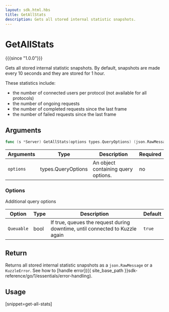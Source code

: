 ```yaml
---
layout: sdk.html.hbs
title: GetAllStats
description: Gets all stored internal statistic snapshots.
---
```


# GetAllStats

{{{since "1.0.0"}}}

Gets all stored internal statistic snapshots.
By default, snapshots are made every 10 seconds and they are stored for 1 hour.

These statistics include:

* the number of connected users per protocol (not available for all protocols)
* the number of ongoing requests
* the number of completed requests since the last frame
* the number of failed requests since the last frame

## Arguments

```go
func (s *Server) GetAllStats(options types.QueryOptions) (json.RawMessage, error)
```

| Arguments | Type   | Description                         | Required |
| --------- | ------ | ----------------------------------- | -------- |
| `options` | types.QueryOptions | An object containing query options. | no       |

### **Options**

Additional query options

| Option     | Type   | Description                       | Default |
| ---------- | ------- | --------------------------------- | ------- |
| `Queuable` | bool | If true, queues the request during downtime, until connected to Kuzzle again | `true`  |

## Return

Returns all stored internal statistic snapshots as a `json.RawMessage` or a `KuzzleError`. See how to [handle error]({{ site_base_path }}sdk-reference/go/1/essentials/error-handling).

## Usage

[snippet=get-all-stats]
